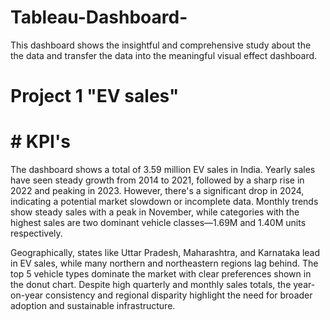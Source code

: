 # Tableau-Dashboard-
 This dashboard shows the insightful and comprehensive study about the the data and transfer the data into the meaningful visual effect dashboard.
# Project 1 "EV sales"
 # # KPI's
The dashboard shows a total of 3.59 million EV sales in India. Yearly sales have seen steady growth from 2014 to 2021, followed by a sharp rise in 2022 and peaking in 2023. However, there's a significant drop in 2024, indicating a potential market slowdown or incomplete data. Monthly trends show steady sales with a peak in November, while categories with the highest sales are two dominant vehicle classes—1.69M and 1.40M units respectively.


Geographically, states like Uttar Pradesh, Maharashtra, and Karnataka lead in EV sales, while many northern and northeastern regions lag behind. The top 5 vehicle types dominate the market with clear preferences shown in the donut chart. Despite high quarterly and monthly sales totals, the year-on-year consistency and regional disparity highlight the need for broader adoption and sustainable infrastructure.


